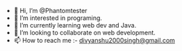 - 👋 Hi, I’m @Phantomtester
- 👀 I’m interested in programing.
- 🌱 I’m currently learning web dev and Java.
- 💞️ I’m looking to collaborate on web development.
- 📫 How to reach me :- divyanshu2000singh@gmail.com

<!---
Phantomtester/Phantomtester is a ✨ special ✨ repository because its `README.md` (this file) appears on your GitHub profile.
You can click the Preview link to take a look at your changes.
--->
